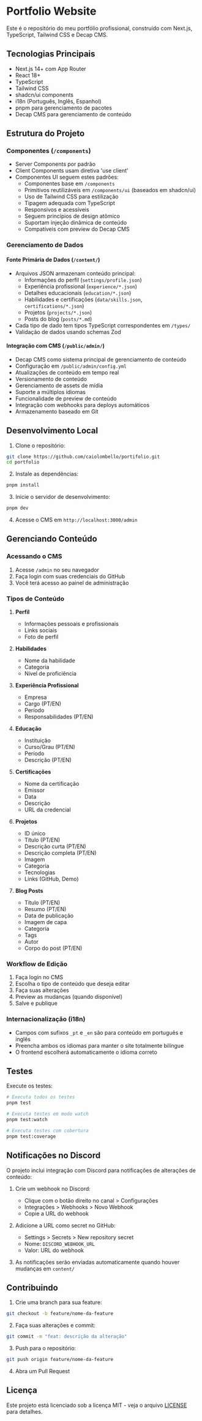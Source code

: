 # Portfolio Website

Este é o repositório do meu portfólio profissional, construído com Next.js, TypeScript, Tailwind CSS e Decap CMS.

## Tecnologias Principais

- Next.js 14+ com App Router
- React 18+
- TypeScript
- Tailwind CSS
- shadcn/ui components
- i18n (Português, Inglês, Espanhol)
- pnpm para gerenciamento de pacotes
- Decap CMS para gerenciamento de conteúdo

## Estrutura do Projeto

### Componentes (`/components`)

- Server Components por padrão
- Client Components usam diretiva 'use client'
- Componentes UI seguem estes padrões:
  - Componentes base em `/components`
  - Primitivos reutilizáveis em `/components/ui` (baseados em shadcn/ui)
  - Uso de Tailwind CSS para estilização
  - Tipagem adequada com TypeScript
  - Responsivos e acessíveis
  - Seguem princípios de design atômico
  - Suportam injeção dinâmica de conteúdo
  - Compatíveis com preview do Decap CMS

### Gerenciamento de Dados

#### Fonte Primária de Dados (`/content/`)

- Arquivos JSON armazenam conteúdo principal:
  - Informações do perfil (`settings/profile.json`)
  - Experiência profissional (`experience/*.json`)
  - Detalhes educacionais (`education/*.json`)
  - Habilidades e certificações (`data/skills.json`, `certifications/*.json`)
  - Projetos (`projects/*.json`)
  - Posts do blog (`posts/*.md`)
- Cada tipo de dado tem tipos TypeScript correspondentes em `/types/`
- Validação de dados usando schemas Zod

#### Integração com CMS (`/public/admin/`)

- Decap CMS como sistema principal de gerenciamento de conteúdo
- Configuração em `/public/admin/config.yml`
- Atualizações de conteúdo em tempo real
- Versionamento de conteúdo
- Gerenciamento de assets de mídia
- Suporte a múltiplos idiomas
- Funcionalidade de preview de conteúdo
- Integração com webhooks para deploys automáticos
- Armazenamento baseado em Git

## Desenvolvimento Local

1. Clone o repositório:

```bash
git clone https://github.com/caiolombello/portifolio.git
cd portfolio
```

2. Instale as dependências:

```bash
pnpm install
```

3. Inicie o servidor de desenvolvimento:

```bash
pnpm dev
```

4. Acesse o CMS em `http://localhost:3000/admin`

## Gerenciando Conteúdo

### Acessando o CMS

1. Acesse `/admin` no seu navegador
2. Faça login com suas credenciais do GitHub
3. Você terá acesso ao painel de administração

### Tipos de Conteúdo

1. **Perfil**

   - Informações pessoais e profissionais
   - Links sociais
   - Foto de perfil

2. **Habilidades**

   - Nome da habilidade
   - Categoria
   - Nível de proficiência

3. **Experiência Profissional**

   - Empresa
   - Cargo (PT/EN)
   - Período
   - Responsabilidades (PT/EN)

4. **Educação**

   - Instituição
   - Curso/Grau (PT/EN)
   - Período
   - Descrição (PT/EN)

5. **Certificações**

   - Nome da certificação
   - Emissor
   - Data
   - Descrição
   - URL da credencial

6. **Projetos**

   - ID único
   - Título (PT/EN)
   - Descrição curta (PT/EN)
   - Descrição completa (PT/EN)
   - Imagem
   - Categoria
   - Tecnologias
   - Links (GitHub, Demo)

7. **Blog Posts**
   - Título (PT/EN)
   - Resumo (PT/EN)
   - Data de publicação
   - Imagem de capa
   - Categoria
   - Tags
   - Autor
   - Corpo do post (PT/EN)

### Workflow de Edição

1. Faça login no CMS
2. Escolha o tipo de conteúdo que deseja editar
3. Faça suas alterações
4. Preview as mudanças (quando disponível)
5. Salve e publique

### Internacionalização (i18n)

- Campos com sufixos `_pt` e `_en` são para conteúdo em português e inglês
- Preencha ambos os idiomas para manter o site totalmente bilíngue
- O frontend escolherá automaticamente o idioma correto

## Testes

Execute os testes:

```bash
# Executa todos os testes
pnpm test

# Executa testes em modo watch
pnpm test:watch

# Executa testes com cobertura
pnpm test:coverage
```

## Notificações no Discord

O projeto inclui integração com Discord para notificações de alterações de conteúdo:

1. Crie um webhook no Discord:

   - Clique com o botão direito no canal > Configurações
   - Integrações > Webhooks > Novo Webhook
   - Copie a URL do webhook

2. Adicione a URL como secret no GitHub:

   - Settings > Secrets > New repository secret
   - Nome: `DISCORD_WEBHOOK_URL`
   - Valor: URL do webhook

3. As notificações serão enviadas automaticamente quando houver mudanças em `content/`

## Contribuindo

1. Crie uma branch para sua feature:

```bash
git checkout -b feature/nome-da-feature
```

2. Faça suas alterações e commit:

```bash
git commit -m "feat: descrição da alteração"
```

3. Push para o repositório:

```bash
git push origin feature/nome-da-feature
```

4. Abra um Pull Request

## Licença

Este projeto está licenciado sob a licença MIT - veja o arquivo [LICENSE](LICENSE) para detalhes.
